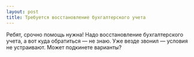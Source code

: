 ```yaml
---
layout: post 
title: Требуется восстановление бухгалтерского учета 
--- 
```

Ребят, срочно помощь нужна! Надо восстановление бухгалтерского учета, а вот куда обратиться — не знаю. Уже везде звонил — условия не устраивают. Может подкинете варианты?

